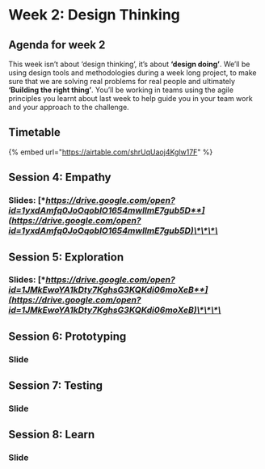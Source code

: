 # Week 2: Design Thinking

## **Agenda for week 2**

This week isn’t about ‘design thinking’, it’s about **‘design doing’**. We’ll be using design tools and methodologies during a week long project, to make sure that we are solving real problems for real people and ultimately **‘Building the right thing’**. You’ll be working in teams using the agile principles you learnt about last week to help guide you in your team work and your approach to the challenge.

## Timetable

{% embed url="https://airtable.com/shrUqUaoj4Kglw17F" %}

## **Session 4: Empathy**

### **Slides:** [**https://drive.google.com/open?id=1yxdAmfq0JoOqoblO1654mwIImE7gub5D**](https://drive.google.com/open?id=1yxdAmfq0JoOqoblO1654mwIImE7gub5D)\*\*\*\*

## **Session 5: Exploration**

### **Slides:** [**https://drive.google.com/open?id=1JMkEwoYA1kDty7KghsG3KQKdi06moXeB**](https://drive.google.com/open?id=1JMkEwoYA1kDty7KghsG3KQKdi06moXeB)\*\*\*\*

## **Session 6: Prototyping**

### **Slide**

## **Session 7: Testing**

### **Slide**

## **Session 8: Learn**

### **Slide**

